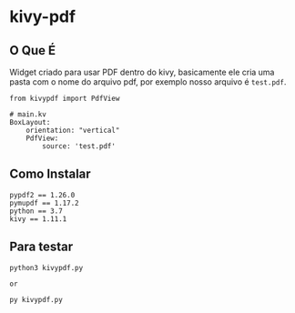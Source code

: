 # kivy-pdf

## O Que É
Widget criado para usar PDF dentro do kivy, 
basicamente ele cria uma pasta com o nome do 
arquivo pdf, por exemplo nosso arquivo é ```test.pdf```.
```
from kivypdf import PdfView

# main.kv
BoxLayout:
    orientation: "vertical"
    PdfView:
        source: 'test.pdf'
```

## Como Instalar
```
pypdf2 == 1.26.0
pymupdf == 1.17.2
python == 3.7
kivy == 1.11.1
```

## Para testar
```
python3 kivypdf.py

or

py kivypdf.py
```